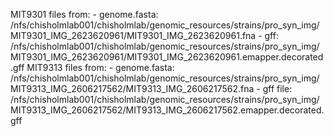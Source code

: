 MIT9301 files from:
    - genome.fasta: /nfs/chisholmlab001/chisholmlab/genomic_resources/strains/pro_syn_img/MIT9301_IMG_2623620961/MIT9301_IMG_2623620961.fna
    - gff: /nfs/chisholmlab001/chisholmlab/genomic_resources/strains/pro_syn_img/MIT9301_IMG_2623620961/MIT9301_IMG_2623620961.emapper.decorated.gff
MIT9313 files from: 
    - genome.fasta: /nfs/chisholmlab001/chisholmlab/genomic_resources/strains/pro_syn_img/MIT9313_IMG_2606217562/MIT9313_IMG_2606217562.fna
    - gff file: /nfs/chisholmlab001/chisholmlab/genomic_resources/strains/pro_syn_img/MIT9313_IMG_2606217562/MIT9313_IMG_2606217562.emapper.decorated.gff
